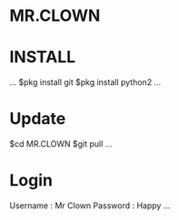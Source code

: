 # MR.CLOWN
# INSTALL
...
$pkg install git
$pkg install python2 
...
# Update
$cd MR.CLOWN
$git pull
...
# Login
Username : Mr Clown
Password : Happy
...
